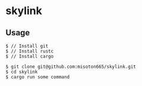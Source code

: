 # skylink

## Usage

```
$ // Install git
$ // Install rustc
$ // Install cargo

$ git clone git@github.com:misoton665/skylink.git
$ cd skylink
$ cargo run some command
```
